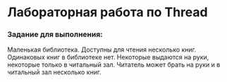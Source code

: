 # Лабораторная работа по Thread
### Задание для выполнения: 
Маленькая библиотека. Доступны для чтения несколько книг. Одинаковых книг в библиотеке нет. Некоторые выдаются на руки, некоторые только в читальный зал. Читатель может брать на руки и в читальный зал несколько книг.
